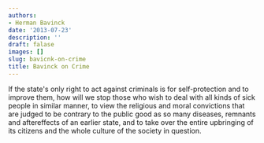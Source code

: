 ```yaml
---
authors:
- Herman Bavinck
date: '2013-07-23'
description: ''
draft: falase
images: []
slug: bavicnk-on-crime
title: Bavinck on Crime
---
```


If the state's only right to act against criminals is for self-protection and to improve them, how will we stop those who wish to deal with all kinds of sick people in similar manner, to view the religious and moral convictions that are judged to be contrary to the public good as so many diseases, remnants and aftereffects of an earlier state, and to take over the entire upbringing of its citizens and the whole culture of the society in question.